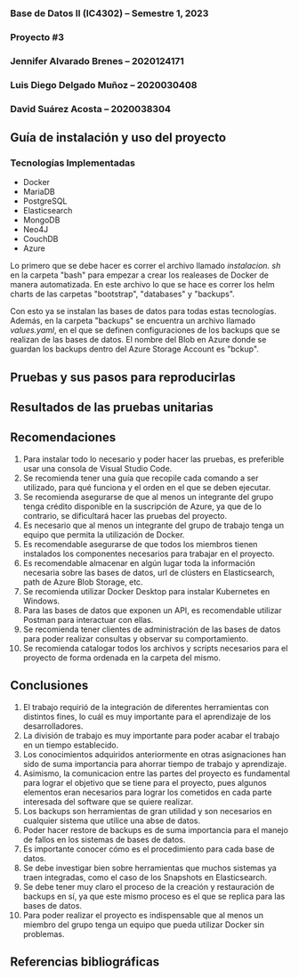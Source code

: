 ### **Base de Datos II (IC4302)** – Semestre 1, 2023
### **Proyecto #3** 
### Jennifer Alvarado Brenes – 2020124171
### Luis Diego Delgado Muñoz – 2020030408
### David Suárez Acosta – 2020038304

## **Guía de instalación y uso del proyecto**

### Tecnologías Implementadas

- Docker
- MariaDB
- PostgreSQL
- Elasticsearch
- MongoDB
- Neo4J
- CouchDB
- Azure
 
Lo primero que se debe hacer es correr el archivo llamado *instalacion. sh* en la carpeta "bash" para empezar a crear los realeases de Docker de manera automatizada. En este archivo lo que se hace es correr los helm charts de las carpetas "bootstrap", "databases" y "backups". 

Con esto ya se instalan las bases de datos para todas estas tecnologías. Además, en la carpeta "backups" se encuentra un archivo llamado *values.yaml*, en el que se definen configuraciones de los backups que se realizan de las bases de datos. El nombre del Blob en Azure donde se guardan los backups dentro del Azure Storage Account es "bckup". 

## **Pruebas y sus pasos para reproducirlas**

## **Resultados de las pruebas unitarias**

## **Recomendaciones**

1. Para instalar todo lo necesario y poder hacer las pruebas, es preferible usar una consola de Visual Studio Code.
2. Se recomienda tener una guía que recopile cada comando a ser utilizado, para qué funciona y el orden en el que se deben ejecutar.
3. Se recomienda asegurarse de que al menos un integrante del grupo tenga crédito disponible en la suscripción de Azure, ya que de lo contrario, se dificultará hacer las pruebas del proyecto.
4. Es necesario que al menos un integrante del grupo de trabajo tenga un equipo que permita la utilización de Docker.
5. Es recomendable asegurarse de que todos los miembros tienen instalados los componentes necesarios para trabajar en el proyecto.
6. Es recomendable almacenar en algún lugar toda la información necesaria sobre las bases de datos, url de clústers en Elasticsearch, path de Azure Blob Storage, etc.
7. Se recomienda utilizar Docker Desktop para instalar Kubernetes en Windows.
8. Para las bases de datos que exponen un API, es recomendable utilizar Postman para interactuar con ellas.
9. Se recomienda tener clientes de administración de las bases de datos para poder realizar consultas y observar su comportamiento.
10. Se recomienda catalogar todos los archivos y scripts necesarios para el proyecto de forma ordenada en la carpeta del mismo.

## **Conclusiones**

1. El trabajo requirió de la integración de diferentes herramientas con distintos fines, lo cuál es muy importante para el aprendizaje de los desarrolladores.
2. La división de trabajo es muy importante para poder acabar el trabajo en un tiempo establecido.
3. Los conocimientos adquiridos anteriormente en otras asignaciones han sido de suma importancia para ahorrar tiempo de trabajo y aprendizaje.
4.  Asimismo, la comunicacion entre las partes del proyecto es fundamental para lograr el objetivo que se tiene para el proyecto, pues algunos elementos eran necesarios para lograr los cometidos en cada parte interesada del software que se quiere realizar.
5.  Los backups son herramientas de gran utilidad y son necesarios en cualquier sistema que utilice una abse de datos.
6.  Poder hacer restore de backups es de suma importancia para el manejo de fallos en los sistemas de bases de datos.
7.  Es importante conocer cómo es el procedimiento para cada base de datos.
8.  Se debe investigar bien sobre herramientas que muchos sistemas ya traen integradas, como el caso de los Snapshots en Elasticsearch.
9.  Se debe tener muy claro el proceso de la creación y restauración de backups en sí, ya que este mismo proceso es el que se replica para las bases de datos.
10. Para poder realizar el proyecto es indispensable que al menos un miembro del grupo tenga un equipo que pueda utilizar Docker sin problemas.

## **Referencias bibliográficas**
